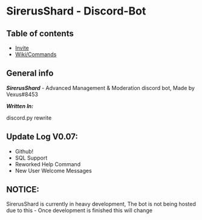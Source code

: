 # SirerusShard - Discord-Bot


## Table of contents
* [Invite](https://discord.com/oauth2/authorize?client_id=900083965732483134&permissions=8&scope=bot)
* [Wiki/Commands](https://github.com/Vexus8453/SirerusShard---Discord-Bot/wiki)


## General info
***SirerusShard*** - Advanced Management & Moderation discord bot, Made by Vexus#8453

***Written In:***

discord.py rewrite
	
## Update Log V0.07:

* Github!
* SQL Support
* Reworked Help Command
* New User Welcome Messages


	
## NOTICE:

SirerusShard is currently in heavy development, The bot is not being hosted due to this - Once development is finished this will change


